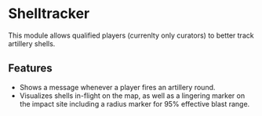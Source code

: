 # Shelltracker

This module allows qualified players (currenlty only curators) to better track artillery shells.

## Features
- Shows a message whenever a player fires an artillery round.
- Visualizes shells in-flight on the map, as well as a lingering marker on the impact site including a radius marker for 95% effective blast range.
